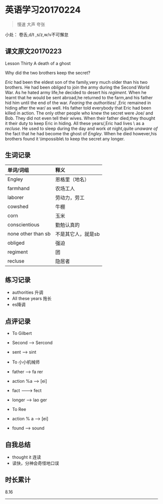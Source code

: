 # 英语学习20170224

> 慢速 大声 夸张

小处： 卷舌,d/t ,s/z,w/v不可懈怠

## 课文原文20170223

Lesson Thirty  A death of a ghost

Why did the two brothers keep the secret?

_Eric_ had been the eldest son of the family,very much older than his two brothers.
He had been _obliged_ to join the army during the Second World War.
As he hated army life,he decided to desert his _regiment_.
When he learnt that he would be sent abroad,he returned to the farm,and his father hid him until the end of the war.
_Fearing_ the _authorities_/ ,Eric remained in hiding after the war/ as well.
His father told everybody that Eric had been killed in action.
The only other people  who knew the secret  were Joe/ and Bob.
They did not even tell their wives.
When their father died,they thought it their duty  to keep Eric in hiding.
All these  years/,Eric had lives \ as a _recluse_.
He used to sleep during the day and work _at_ night,quite _unaware of_ the fact that he had become the ghost of _Engley_.
When he died however,his brothers found it \impossible\  to keep the secret any longer.

## 生词记录
| 单词/词组 | 释义  |
|:----------|:------|
| Engley|恩格里（地名）|
| farmhand| 农场工人|
| laborer | 劳动力，劳工| 
| cowshed| 牛棚|
| corn |玉米|
| conscientious| 勤勉认真的|
| none other than sb | 不是其它人，就是sb|
| obliged |强迫|
| regiment |团|
| recluse| 隐居者

## 练习记录
* authorities 升调
* All these years 拖长
* es降调

## 点评记录
* To Gilbert
 * Second  --> Sercond
 * sent --> sint

* To 小小机械师
 * father --> fa rer
 * action %a --> [ei]
 * fact  ---> fect
 * longer --> lao ger 

* To Ree
 * action % a --> [ei]
 * found --> sound 


## 自我总结
* thought it 连读
* 读快，分神会奇怪地口误

## 时长累计
8.16

---
